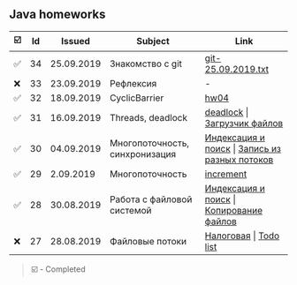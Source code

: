 [//]: # (Symbols: ✅ ❌ )
## Java homeworks
☑️|Id|Issued    |Subject|Link
-|--|----------|-------|----
✅|34|25.09.2019| Знакомство с git |[git-25.09.2019.txt](/git-25.09.2019.txt)
❌|33|23.09.2019|Рефлексия|-
✅|32|18.09.2019|CyclicBarrier|[hw04](/hw04)
✅|31|16.09.2019|Threads, deadlock|[deadlock](/deadlock) \| [Загрузчик файлов](/downloader)
✅|30|04.09.2019|Многопоточность, синхронизация|[Индексация и поиск](/everything) \| [Запись из разных потоков](/read)
✅|29|2.09.2019|Многопоточность|[increment](/increment)
✅|28|30.08.2019|Работа с файловой системой|[Индексация и поиск](/everything) \| [Копирование файлов](/copy)
❌|27|28.08.2019|Файловые потоки|[Налоговая](/taxFine) \| [Todo list](/todo)

> ☑️ - Completed
